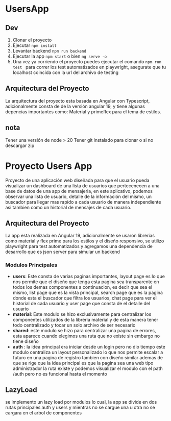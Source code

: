 # UsersApp

## Dev

1. Clonar el proyecto
2. Ejecutar `npm install`
3. Levantar backend `npm run backend`
4. Ejecutar la app `npm start` o bien `ng serve -o`
5. Una vez ya corriendo el proyecto puedes ejecutar el comando `npm run test ` para correr los test automatizados en playwright, asegurate que tu localhost coincida con la url del archivo de testing

## Arquitectura del Proyecto

La arquitectura del proyecto esta basada en Angular con Typescript, adicionalmente consta de de la versión angular 19, y tiene algunas depencias importantes como: Material y primeflex para el tema de estilos.

## nota

Tener una versión de node > 20
Tener git instalado para clonar o si no descargar zip

# Proyecto Users App

Proyecto de una aplicación web diseñada para que el usuario pueda visualizar un dashboard de una lista de usuarios que pertecenecen a una base de datos de una app de mensajeria, en este aplicativo, podemos observar una lista de usuario, detalle de la información del mismo, un buscador para llegar mas rapido a cada usuario de manera independiente asi tambien como un historial de mensajes de cada usuario.

## Arquitectura del Proyecto

La app esta realizada en Angular 19, adicionalmente se usaron librerias como material y flex prime para los estilos y el diseño responsivo, se utilizo playwright para test automatizados y agregamos una dependencia de desarrollo que es json server para simular un backend

### Modulos Principales

- **users**: Este consta de varias paginas importantes, layout page es lo que nos permite que el diseño que tenga esta pagina sea transparente en todos los demas componentes a continuacion, es decir que sea el mismo, list page que es la vista principal, search page que es la pagina donde esta el buscador que filtra los usuarios, chat page para ver el historial de cada usuario y user page que consta de el detalle del usuario
- **material**: Este modulo se hizo exclusivamente para centralizar los componentes utilizados de la libreria material y de esta manera tener todo centralizado y tocar un solo archivo de ser necesario
- **shared**: este modulo se hizo para centralizar una pagina de errores, esta aparece cuando elegimos una ruta que no existe sin embargo no tiene diseño
- **auth** : la idea principal era iniciar desde un login pero no dio tiempo este modulo centraliza un layout personalizado lo que nos permite escalar a futuro en una pagina de registro tambien con diseño similar ademas de que se rige que la idea principal es que la pagina sea una web tipo administrador
  la ruta existe y podemos visualizar el modulo con el path /auth pero no es funcional hasta el momento

## LazyLoad

se implemento un lazy load por modulos lo cual, la app se divide en dos rutas principales auth y users y mientras no se cargue una u otra no se cargara en el arbol de componentes
